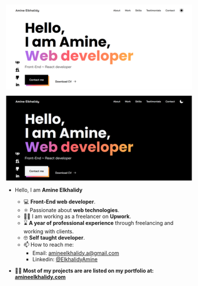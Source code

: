 ![](./light.png)   

![](./dark.png)   

- Hello, I am **Amine Elkhalidy**
  - ‍💻 **Front-End web developer**.
  - ⚛️ Passionate about **web technologies**.
  - 👨‍💻 I am working as a freelancer on **Upwork**.
  - ⌛ **A year of professional experience** through freelancing and working with clients.
  - 🤓 **Self taught developer**.
  - 📫 How to reach me:
    - Email: amineelkhalidy.a@gmail.com
    - Linkedin: [@ElkhalidyAmine](https://www.linkedin.com/in/amine-elkhalidy/)
 
 - 👨‍💻 **Most of my projects are are listed on my portfolio at: [amineelkhalidy.com](https://www.amineelkhalidy.com)**

   




